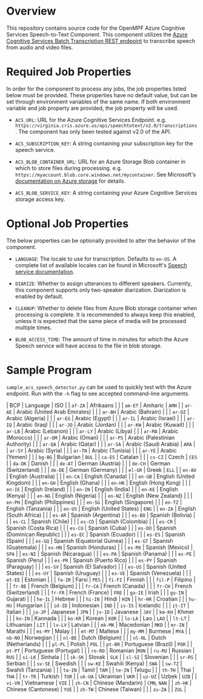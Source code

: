 # Overview
This repository contains source code for the OpenMPF Azure Cognitive Services Speech-to-Text Component. This component utilizes the [Azure Cognitive Services Batch Transcription REST endpoint](https://docs.microsoft.com/en-us/azure/cognitive-services/speech-service/batch-transcription) to transcribe speech from audio and video files.


# Required Job Properties
In order for the component to process any jobs, the job properties listed below must be provided. These properties have no default value, but can be set through environment variables of the same name. If both environment variable and job property are provided, the job property will be used.

- `ACS_URL`: URL for the Azure Cognitive Services Endpoint.
 e.g. `https://virginia.cris.azure.us/api/speechtotext/v2.0/transcriptions`.
 The component has only been tested against v2.0 of the API.

 - `ACS_SUBSCRIPTION_KEY`: A string containing your subscription key for the speech service.

- `ACS_BLOB_CONTAINER_URL`: URL for an Azure Storage Blob container in which to store files during processing.
 e.g. `https://myaccount.blob.core.windows.net/mycontainer`.
 See Microsoft's [documentation on Azure storage](https://docs.microsoft.com/en-us/azure/storage/blobs/storage-blob-container-create) for details.

- `ACS_BLOB_SERVICE_KEY`: A string containing your Azure Cognitive Services storage access key.


# Optional Job Properties
The below properties can be optionally provided to alter the behavior of the component.

- `LANGUAGE`:  The locale to use for transcription. Defaults to `en-US`. A complete list of available locales can be found in Microsoft's [Speech service documentation](https://docs.microsoft.com/en-us/azure/cognitive-services/speech-service/language-support).

- `DIARIZE`: Whether to assign utterances to different speakers. Currently, this component supports only two-speaker diarization. Diarization is enabled by default.

- `CLEANUP`: Whether to delete files from Azure Blob storage container when processing is complete. It is recommended to always keep this enabled, unless it is expected that the same piece of media will be processed multiple times.

- `BLOB_ACCESS_TIME`: The amount of time in minutes for which the Azure Speech service will have access to the file in blob storage.

# Sample Program
`sample_acs_speech_detector.py` can be used to quickly test with the Azure endpoint. Run with the `-h` flag to see accepted command-line arguments.


| BCP | Language | ISO |
| `af-ZA` | Afrikaans |  |
| `am-ET` | Amharic | `AMH` |
| `ar-AE` | Arabic (United Arab Emirates) |  |
| `ar-BH` | Arabic (Bahrain) |  |
| `ar-DZ` | Arabic (Algeria) |  |
| `ar-EG` | Arabic (Egypt) |  |
| `ar-IL` | Arabic (Israel) |  |
| `ar-IQ` | Arabic (Iraq) |  |
| `ar-JO` | Arabic (Jordan) |  |
| `ar-KW` | Arabic (Kuwait) |  |
| `ar-LB` | Arabic (Lebanon) |  |
| `ar-LY` | Arabic (Libya) |  |
| `ar-MA` | Arabic (Morocco) |  |
| `ar-OM` | Arabic (Oman) |  |
| `ar-PS` | Arabic (Palestinian Authority) |  |
| `ar-QA` | Arabic (Qatar) |  |
| `ar-SA` | Arabic (Saudi Arabia) | `ARA` |
| `ar-SY` | Arabic (Syria) |  |
| `ar-TN` | Arabic (Tunisia) |  |
| `ar-YE` | Arabic (Yemen) |  |
| `bg-BG` | Bulgarian | `BUL` |
| `ca-ES` | Catalan |  |
| `cs-CZ` | Czech | `CES` |
| `da-DK` | Danish |  |
| `de-AT` | German (Austria) |  |
| `de-CH` | German (Switzerland) |  |
| `de-DE` | German (Germany) |  |
| `el-GR` | Greek | `ELL` |
| `en-AU` | English (Australia) |  |
| `en-CA` | English (Canada) |  |
| `en-GB` | English (United Kingdom) |  |
| `en-GH` | English (Ghana) |  |
| `en-HK` | English (Hong Kong) |  |
| `en-IE` | English (Ireland) |  |
| `en-IN` | English (India) |  |
| `en-KE` | English (Kenya) |  |
| `en-NG` | English (Nigeria) |  |
| `en-NZ` | English (New Zealand) |  |
| `en-PH` | English (Philippines) |  |
| `en-SG` | English (Singapore) |  |
| `en-TZ` | English (Tanzania) |  |
| `en-US` | English (United States) | `ENG` |
| `en-ZA` | English (South Africa) |  |
| `es-AR` | Spanish (Argentina) |  |
| `es-BO` | Spanish (Bolivia) |  |
| `es-CL` | Spanish (Chile) |  |
| `es-CO` | Spanish (Colombia) |  |
| `es-CR` | Spanish (Costa Rica) |  |
| `es-CU` | Spanish (Cuba) |  |
| `es-DO` | Spanish (Dominican Republic) |  |
| `es-EC` | Spanish (Ecuador) |  |
| `es-ES` | Spanish (Spain) |  |
| `es-GQ` | Spanish (Equatorial Guinea) |  |
| `es-GT` | Spanish (Guatemala) |  |
| `es-HN` | Spanish (Honduras) |  |
| `es-MX` | Spanish (Mexico) | `SPA` |
| `es-NI` | Spanish (Nicaragua) |  |
| `es-PA` | Spanish (Panama) |  |
| `es-PE` | Spanish (Peru) |  |
| `es-PR` | Spanish (Puerto Rico) |  |
| `es-PY` | Spanish (Paraguay) |  |
| `es-SV` | Spanish (El Salvador) |  |
| `es-US` | Spanish (United States) |  |
| `es-UY` | Spanish (Uruguay) |  |
| `es-VE` | Spanish (Venezuela) |  |
| `et-EE` | Estonian |  |
| `fa-IR` | Farsi | `PES` |
| `fi-FI` | Finnish |  |
| `fil-P` | Filipino |  |
| `fr-BE` | French (Belgium) |  |
| `fr-CA` | French (Canada) |  |
| `fr-CH` | French (Switzerland) |  |
| `fr-FR` | French (France) | `FRE` |
| `ga-IE` | Irish |  |
| `gu-IN` | Gujarati |  |
| `he-IL` | Hebrew |  |
| `hi-IN` | Hindi | `HIN` |
| `hr-HR` | Croatian |  |
| `hu-HU` | Hungarian |  |
| `id-ID` | Indonesian | `IND` |
| `is-IS` | Icelandic |  |
| `it-IT` | Italian |  |
| `ja-JP` | Japanese | `JPN` |
| `jv-ID` | Javanese | `JAV` |
| `km-KH` | Khmer |  |
| `kn-IN` | Kannada |  |
| `ko-KR` | Korean | `KOR` |
| `lo-LA` | Lao | `LAO` |
| `lt-LT` | Lithuanian | `LIT` |
| `lv-LV` | Latvian |  |
| `mk-MK` | Macedonian | `MKD` |
| `mr-IN` | Marathi |  |
| `ms-MY` | Malay |  |
| `mt-MT` | Maltese |  |
| `my-MM` | Burmese | `MYA` |
| `nb-NO` | Norwegian |  |
| `nl-BE` | Dutch (Belgium) |  |
| `nl-NL` | Dutch (Netherlands) |  |
| `pl-PL` | Polish | `POL` |
| `pt-BR` | Portuguese (Brazil) | `POR` |
| `pt-PT` | Portuguese (Portugal) |  |
| `ro-RO` | Romanian |`RON`  |
| `ru-RU` | Russian | `RUS` |
| `si-LK` | Sinhala |  |
| `sk-SK` | Slovak | `SLK` |
| `sl-SI` | Slovenian |  |
| `sr-RS` | Serbian |  |
| `sv-SE` | Swedish |  |
| `sw-KE` | Swahili (Kenya) | `SWA` |
| `sw-TZ` | Swahili (Tanzania) |  |
| `ta-IN` | Tamil | `TAM` |
| `te-IN` | Telugu |  |
| `th-TH` | Thai | `THA` |
| `tr-TR` | Turkish | `TUR` |
| `uk-UA` | Ukrainian | `UKR` |
| `uz-UZ` | Uzbek | `UZB` |
| `vi-VN` | Vietnamese | `VIE` |
| `zh-CN` | Chinese (Mandarin) | `CMN`, `NAN` |
| `zh-HK` | Chinese (Cantonese) | `YUE` |
| `zh-TW` | Chinese (Taiwan) |  |
| `zu-ZA` |  | `ZUL` |
